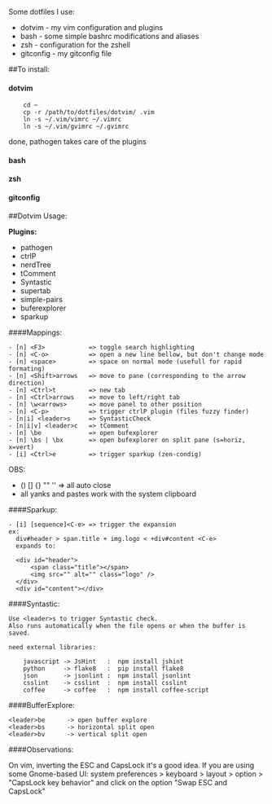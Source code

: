 Some dotfiles I use:

- dotvim - my vim configuration and plugins
- bash - some simple bashrc modifications and aliases
- zsh - configuration for the zshell
- gitconfig - my gitconfig file


##To install:

#### dotvim

```
    cd ~
    cp -r /path/to/dotfiles/dotvim/ .vim
    ln -s ~/.vim/vimrc ~/.vimrc
    ln -s ~/.vim/gvimrc ~/.gvimrc
```
  done, pathogen takes care of the plugins

#### bash

#### zsh

#### gitconfig

##Dotvim Usage:

**Plugins:**

- pathogen
- ctrlP
- nerdTree
- tComment
- Syntastic
- supertab
- simple-pairs
- buferexplorer
- sparkup


####Mappings:

```
- [n] <F3>            => toggle search highlighting
- [n] <C-o>           => open a new line bellow, but don't change mode
- [n] <space>         => space on normal mode (usefull for rapid formating)
- [n] <Shift>arrows   => move to pane (corresponding to the arrow direction)
- [n] <Ctrl>t         => new tab
- [n] <Ctrl>arrows    => move to left/right tab
- [n] \w<arrows>      => move panel to other position
- [n] <C-p>           => trigger ctrlP plugin (files fuzzy finder)
- [n|i] <leader>s     => SyntasticCheck
- [n|i|v] <leader>c   => tComment
- [n] \be             => open bufexplorer
- [n] \bs | \bx       => open bufexplorer on split pane (s=horiz, x=vert)
- [i] <Ctrl>e         => trigger sparkup (zen-condig)
```

OBS:
- () [] {} "" ''  => all auto close
- all yanks and pastes work with the system clipboard


####Sparkup:

```
- [i] [sequence]<C-e> => trigger the expansion
ex:
  div#header > span.title + img.logo < +div#content <C-e>
  expands to:

  <div id="header">
      <span class="title"></span>
      <img src="" alt="" class="logo" />
  </div>
  <div id="content"></div>
```

####Syntastic:

```
Use <leader>s to trigger Syntastic check.
Also runs automatically when the file opens or when the buffer is saved.

need external libraries:

    javascript -> JsHint   :  npm install jshint
    python     -> flake8   :  pip install flake8
    json       -> jsonlint :  npm install jsonlint
    csslint    -> csslint  :  npm install csslint
    coffee     -> coffee   :  npm install coffee-script
```


####BufferExplore:

```
<leader>be      -> open buffer explore
<leader>bs      -> horizontal split open
<leader>bv      -> vertical split open
```

####Observations:

On vim, inverting the ESC and CapsLock it's a good idea.
If you are using some Gnome-based UI:
system preferences > keyboard > layout > option > "CapsLock key behavior"
and click on the option "Swap ESC and CapsLock"


